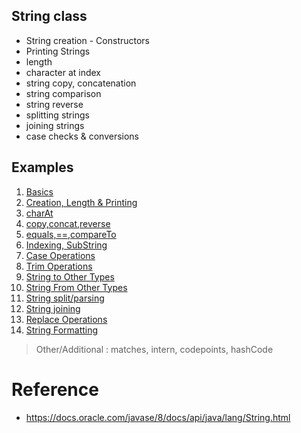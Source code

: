 ## String class
* String creation - Constructors
* Printing Strings
* length
* character at index
* string copy, concatenation
* string comparison
* string reverse
* splitting strings
* joining strings
* case checks & conversions

## Examples
1. [Basics](StringBasicsDemo.java)
2. [Creation, Length & Printing](CreationLengthPrintingDemo.java)
3. [charAt](charAtDemo.java)
4. [copy,concat,reverse](copyConcatReverseDemo.java)
5. [equals,==,compareTo](equalsCompareDemo.java)
6. [Indexing, SubString](SlicingOperations.java)
7. [Case Operations](CaseOperations.java)
8. [Trim Operations](TrimOperations.java)
9. [String to Other Types](StringToOtherTypesDemo.java)
10. [String From Other Types](StringFromOtherTypesDemo.java)
11. [String split/parsing](StringSplitDemo.java)
12. [String joining](StringJoinDemo.java)
13. [Replace Operations](ReplaceDemo.java)
14. [String Formatting](formattedStringDemo.java)

> Other/Additional : matches, intern, codepoints, hashCode

# Reference
* https://docs.oracle.com/javase/8/docs/api/java/lang/String.html

